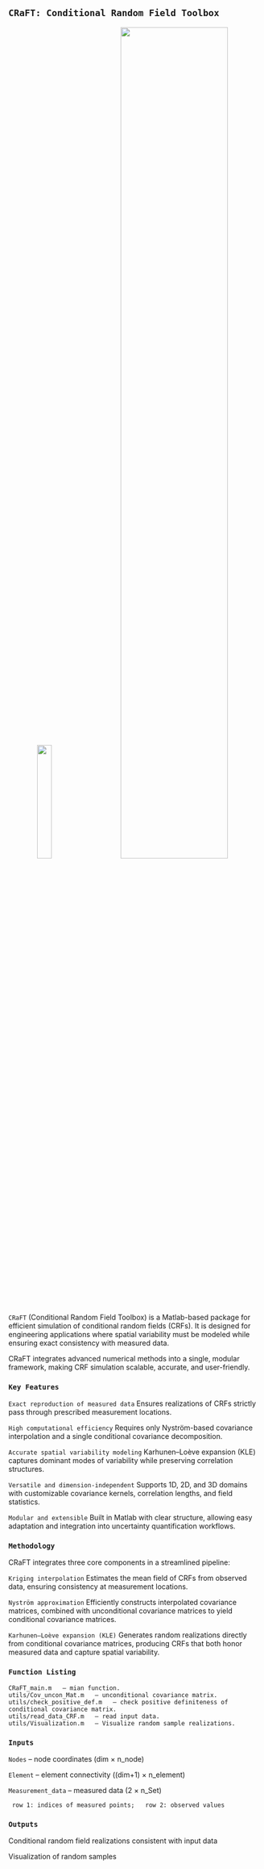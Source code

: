 ## `CRaFT: Conditional Random Field Toolbox`

<p align="center">
  <img src="https://github.com/user-attachments/assets/ddafc91e-e1f1-4ac1-a246-fe57a332498a" width="24%" style="margin-right: 30px;" />  
  <img src="https://github.com/user-attachments/assets/4e410bbb-3002-4a41-a439-ff5e00d68502" width="65%" />
</p>

`CRaFT` (Conditional Random Field Toolbox) is a Matlab-based package for efficient simulation of conditional random fields (CRFs).
It is designed for engineering applications where spatial variability must be modeled while ensuring exact consistency with measured data.

CRaFT integrates advanced numerical methods into a single, modular framework, making CRF simulation scalable, accurate, and user-friendly.

### `Key Features`

`Exact reproduction of measured data`
Ensures realizations of CRFs strictly pass through prescribed measurement locations.

`High computational efficiency`
Requires only Nyström-based covariance interpolation and a single conditional covariance decomposition.

`Accurate spatial variability modeling`
Karhunen–Loève expansion (KLE) captures dominant modes of variability while preserving correlation structures.

`Versatile and dimension-independent`
Supports 1D, 2D, and 3D domains with customizable covariance kernels, correlation lengths, and field statistics.

`Modular and extensible`
Built in Matlab with clear structure, allowing easy adaptation and integration into uncertainty quantification workflows.

### `Methodology`

CRaFT integrates three core components in a streamlined pipeline:

`Kriging interpolation`
Estimates the mean field of CRFs from observed data, ensuring consistency at measurement locations.

`Nyström approximation`
Efficiently constructs interpolated covariance matrices, combined with unconditional covariance matrices to yield conditional covariance matrices.

`Karhunen–Loève expansion (KLE)`
Generates random realizations directly from conditional covariance matrices, producing CRFs that both honor measured data and capture spatial variability.

### `Function Listing`

    CRaFT_main.m   – mian function.
    utils/Cov_uncon_Mat.m   – unconditional covariance matrix. 
    utils/check_positive_def.m   – check positive definiteness of conditional covariance matrix.
    utils/read_data_CRF.m   – read input data.
    utils/Visualization.m   – Visualize random sample realizations.

### `Inputs`

`Nodes` – node coordinates (dim × n_node)

`Element` – element connectivity ((dim+1) × n_element)

`Measurement_data` – measured data (2 × n_Set)

     row 1: indices of measured points;   row 2: observed values

### `Outputs`

Conditional random field realizations consistent with input data

Visualization of random samples
